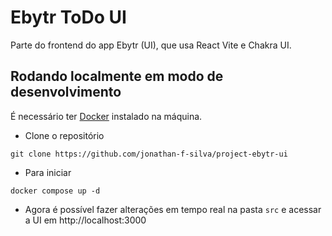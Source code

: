 # Ebytr ToDo UI

Parte do frontend do app Ebytr (UI), que usa React Vite e Chakra UI.

## Rodando localmente em modo de desenvolvimento

É necessário ter [Docker](https://docs.docker.com/get-docker/) instalado na máquina.

- Clone o repositório
```shell
git clone https://github.com/jonathan-f-silva/project-ebytr-ui
```

- Para iniciar
```shell
docker compose up -d
```

- Agora é possível fazer alterações em tempo real na pasta `src` e acessar a UI em http://localhost:3000

